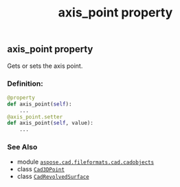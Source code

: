 ﻿---
title: axis_point property
second_title: Aspose.CAD for Python via .NET API References
description: 
type: docs
weight: 110
url: /python-net/aspose.cad.fileformats.cad.cadobjects/cadrevolvedsurface/axis_point/
is_root: false
---

## axis_point property


Gets or sets the axis point.
### Definition:
```python
@property
def axis_point(self):
    ...
@axis_point.setter
def axis_point(self, value):
    ...
```

### See Also
* module [`aspose.cad.fileformats.cad.cadobjects`](../../)
* class [`Cad3DPoint`](/cad/python-net/aspose.cad.fileformats.cad.cadobjects/cad3dpoint)
* class [`CadRevolvedSurface`](/cad/python-net/aspose.cad.fileformats.cad.cadobjects/cadrevolvedsurface)
